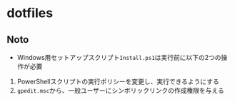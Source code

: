 # dotfiles

## Noto

* Windows用セットアップスクリプト`Install.ps1`は実行前に以下の2つの操作が必要

1. PowerShellスクリプトの実行ポリシーを変更し、実行できるようにする
2. `gpedit.msc`から、一般ユーザーにシンボリックリンクの作成権限を与える
